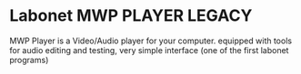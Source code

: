 # Labonet MWP PLAYER LEGACY
 MWP Player is a Video/Audio player for your computer. equipped with tools for audio editing and testing, very simple interface (one of the first labonet programs)
